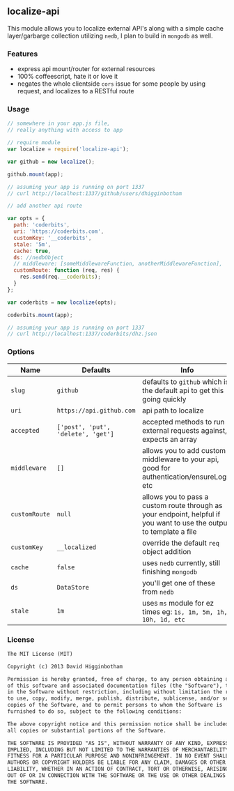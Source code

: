 ## localize-api
This module allows you to localize external API's along with a simple cache layer/garbarge collection utilizing `nedb`, I plan to build in `mongodb` as well. 

### Features
- express api mount/router for external resources
- 100% coffeescript, hate it or love it
- negates the whole clientside `cors` issue for some people by using request, and localizes to a RESTful route

### Usage
```js
// somewhere in your app.js file,
// really anything with access to app

// require module
var localize = require('localize-api');

var github = new localize();

github.mount(app);

// assuming your app is running on port 1337
// curl http://localhost:1337/github/users/dhigginbotham

// add another api route

var opts = {
  path: 'coderbits',
  uri: 'https://coderbits.com',
  customKey: '__coderbits',
  stale: '5m',
  cache: true,
  ds: //nedbObject
  // middleware: [someMiddlewareFunction, anotherMiddlewareFunction],
  customRoute: function (req, res) {
    res.send(req.__coderbits);
  }
};

var coderbits = new localize(opts);

coderbits.mount(app);

// assuming your app is running on port 1337
// curl http://localhost:1337/coderbits/dhz.json
```

### Options
Name | Defaults | Info
--- | --- | ---
`slug` | `github` | defaults to `github` which is the default api to get this going quickly
`uri` | `https://api.github.com` | api path to localize
`accepted` | `['post', 'put', 'delete', 'get']` | accepted methods to run external requests against, expects an array
`middleware` | `[]` | allows you to add custom middleware to your api, good for authentication/ensureLogin etc
`customRoute` | `null` | allows you to pass a custom route through as your endpoint, helpful if you want to use the output to template a file
`customKey` | `__localized` | override the default `req` object addition
`cache` | `false` | uses `nedb` currently, still finishing `mongodb`
`ds` | `DataStore` | you'll get one of these from `nedb`
`stale` | `1m` | uses `ms` module for ez times eg: `1s, 1m, 5m, 1h, 10h, 1d, etc`


### License
```md
The MIT License (MIT)

Copyright (c) 2013 David Higginbotham 

Permission is hereby granted, free of charge, to any person obtaining a copy
of this software and associated documentation files (the "Software"), to deal
in the Software without restriction, including without limitation the rights
to use, copy, modify, merge, publish, distribute, sublicense, and/or sell
copies of the Software, and to permit persons to whom the Software is
furnished to do so, subject to the following conditions:

The above copyright notice and this permission notice shall be included in
all copies or substantial portions of the Software.

THE SOFTWARE IS PROVIDED "AS IS", WITHOUT WARRANTY OF ANY KIND, EXPRESS OR
IMPLIED, INCLUDING BUT NOT LIMITED TO THE WARRANTIES OF MERCHANTABILITY,
FITNESS FOR A PARTICULAR PURPOSE AND NONINFRINGEMENT. IN NO EVENT SHALL THE
AUTHORS OR COPYRIGHT HOLDERS BE LIABLE FOR ANY CLAIM, DAMAGES OR OTHER
LIABILITY, WHETHER IN AN ACTION OF CONTRACT, TORT OR OTHERWISE, ARISING FROM,
OUT OF OR IN CONNECTION WITH THE SOFTWARE OR THE USE OR OTHER DEALINGS IN
THE SOFTWARE.
```

